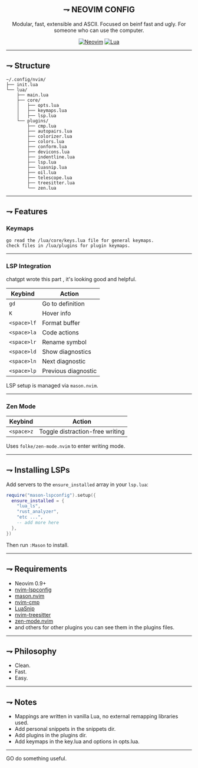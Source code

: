 
<div align="center">

## ⇁  NEOVIM CONFIG

Modular, fast, extensible and ASCII.
Focused on beinf fast and ugly.
For someone who can use the computer.

[![Neovim](https://img.shields.io/badge/Neovim-0.9+-green.svg?style=for-the-badge\&logo=neovim)](https://neovim.io)
[![Lua](https://img.shields.io/badge/Lua-blue.svg?style=for-the-badge\&logo=lua)](https://www.lua.org)

</div>

---

## ⇁  Structure

```
~/.config/nvim/
├── init.lua
└── lua/
    ├── main.lua
    ├── core/
    │   ├── opts.lua
    │   ├── keymaps.lua
    │   ├── lsp.lua
    └── plugins/
        ├── cmp.lua
        ├── autopairs.lua
        ├── colorizer.lua
        ├── colors.lua
        ├── conform.lua
        ├── devicons.lua
        ├── indentline.lua
        ├── lsp.lua
        ├── luasnip.lua
        ├── oil.lua
        ├── telescope.lua
        ├── treesitter.lua
        └── zen.lua
```

---

## ⇁  Features

### Keymaps

    go read the /lua/core/keys.lua file for general keymaps.
    check files in /lua/plugins for plugin keymaps.

---

### LSP Integration

chatgpt wrote this part , it's looking good and helpful.

| Keybind     | Action              |
| ----------- | ------------------- |
| `gd`        | Go to definition    |
| `K`         | Hover info          |
| `<space>lf` | Format buffer       |
| `<space>la` | Code actions        |
| `<space>lr` | Rename symbol       |
| `<space>ld` | Show diagnostics    |
| `<space>ln` | Next diagnostic     |
| `<space>lp` | Previous diagnostic |

LSP setup is managed via `mason.nvim`.

---

### Zen Mode

| Keybind    | Action                          |
| ---------- | ------------------------------- |
| `<space>z` | Toggle distraction-free writing |

Uses `folke/zen-mode.nvim` to enter writing mode.

---

## ⇁  Installing LSPs

Add servers to the `ensure_installed` array in your `lsp.lua`:

```lua
require("mason-lspconfig").setup({
  ensure_installed = {
    "lua_ls",
    "rust_analyzer",
    "etc ...",
    -- add more here
  },
})
```

Then run `:Mason` to install.

---

## ⇁  Requirements

* Neovim 0.9+
* [nvim-lspconfig](https://github.com/neovim/nvim-lspconfig)
* [mason.nvim](https://github.com/williamboman/mason.nvim)
* [nvim-cmp](https://github.com/hrsh7th/nvim-cmp)
* [LuaSnip](https://github.com/L3MON4D3/LuaSnip)
* [nvim-treesitter](https://github.com/nvim-treesitter/nvim-treesitter)
* [zen-mode.nvim](https://github.com/folke/zen-mode.nvim)
* and others for other plugins you can see them in the plugins files.

---

## ⇁  Philosophy

* Clean.
* Fast.
* Easy.

---

## ⇁  Notes

* Mappings are written in vanilla Lua, no external remapping libraries used.
* Add personal snippets in the snippets dir.
* Add plugins in the plugins dir.
* Add keymaps in the key.lua and options in opts.lua.


---

GO do something useful.

